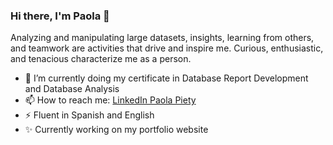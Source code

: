 ### Hi there, I'm Paola 👋
Analyzing and manipulating large datasets, insights, learning from others, and teamwork are activities that drive and inspire me. Curious, enthusiastic, and tenacious characterize me as a person. 

- 🌱 I’m currently doing my certificate in  Database Report Development and Database Analysis 
- 📫 How to reach me: <a href="https://www.linkedin.com/in/paola-piety-314b2585/?locale=en_US">LinkedIn Paola Piety</a>
- ⚡ Fluent in Spanish and English 
- ✨ Currently working on my portfolio website

<!--
**PPiety93/PPiety93** is a ✨ _special_ ✨ repository because its `README.md` (this file) appears on your GitHub profile.



-->

